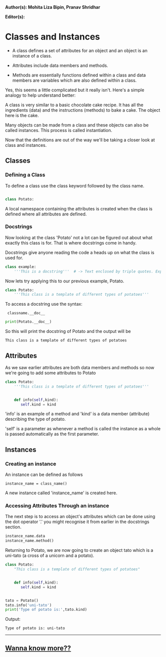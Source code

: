 **Author(s):  Mohita Liza Bipin, Pranav Shridhar**

**Editor(s):**

# Classes and Instances


* A class defines a set of attributes for an object and an object is an instance of a class.

* Attributes include data members and methods.

* Methods are essentially functions defined within a class and data members are variables which are also defined within a class.


Yes, this seems a little complicated but it really isn't. Here's a simple analogy to help understand better:

A class is very similar to a basic chocolate cake recipe. It has all the ingredients (data) and the instructions (methods) to bake a cake. The object here is the cake.

Many objects can be made from a class and these objects can also be called instances.
This process is called instantiation.

Now that the definitions are out of the way we'll be taking a closer look at class and instances.

## Classes

### Defining a Class

To define a class use the class keyword followed by the class name.

```python

class Potato:
```

A local namespace containing the attributes is created when the class is defined where all attributes are defined.

###  Docstrings

Now looking at the class 'Potato' not a lot can be figured out about what exactly this class is for.
That is where docstrings come in handy.

Docstrings give anyone reading the code a heads up on what the class is used for.

```python
class example:
    '''This is a docstring'''  # -> Text enclosed by triple quotes. Explains the purpose of the class (when you hover over it in the text editor).
```


Now lets try applying this to our previous example, Potato.

```python
class Potato:
    '''This class is a template of different types of potatoes'''
```

To access a docstring use the syntax:

``` classname.__doc__```

```python
print(Potato.__doc__)
```

So this will print the docstring of Potato and the output will be

```This class is a template of different types of potatoes```


## Attributes


As we saw earlier attributes are both data members and methods so now we're going to add some attributes to Potato

```python
class Potato:
    '''This class is a template of different types of potatoes'''


    def info(self,kind):
       self.kind = kind
```

'info' is an example of a method and 'kind' is a data member (attribute) describing the type of potato.

'self' is a parameter as whenever a method is called the instance as a whole is passed automatically as the first parameter.


## Instances

### Creating an instance

An instance can be defined as follows

```instance_name = class_name() ```

A new instance called 'instance_name' is created here.


### Accessing Attributes Through an instance

The next step is to access an object's attributes which can be done using the dot operator '.' you might recognise it from earlier in the docstrings section.

```python
instance_name.data
instance_name.method()
 ```

Returning to Potato, we are now going to create an object tato which is a uni-tato (a cross of a unicorn and a potato).

```python
class Potato:
    "This class is a template of different types of potatoes"


    def info(self,kind):
       self.kind = kind


tato = Potato()
tato.info('uni-tato')
print('Type of potato is:',tato.kind)
```

Output:

```
Type of potato is: uni-tato
```

***
## [Wanna know more??](https://github.com/vhawk19/Py_Primer/blob/master/Classes/theory.md)

